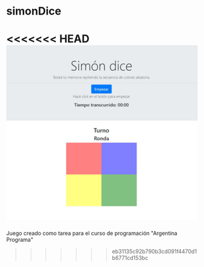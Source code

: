 # simonDice
<<<<<<< HEAD
![Alt text](/preview.jpg?raw=true "Simón Dice")
=======

Juego creado como tarea para el curso de programación "Argentina Programa"
>>>>>>> eb31135c92b790b3cd091f4470d1b6771cd153bc
